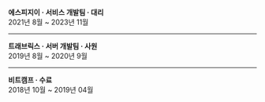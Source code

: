 <b>에스피지이 · 서비스 개발팀 · 대리</b> <br>
2021년 8월 ~ 2023년 11월
<hr>
<b>트래브릭스 · 서버 개발팀 · 사원</b> <br>
2019년 8월 ~ 2020년 9월
<hr>
<b>비트캠프 · 수료</b> <br>
2018년 10월 ~ 2019년 04월
